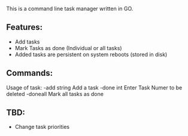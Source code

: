 This is a command line task manager written in GO.

Features:
---------
- Add tasks
- Mark Tasks as done (Individual or all tasks)
- Added tasks are persistent on system reboots (stored in disk) 

Commands:
--------------
Usage of task:
-add string
Add a task
-done int
Enter Task Numer to be deleted
-doneall
Mark all tasks as done


TBD:
----
- Change task priorities
